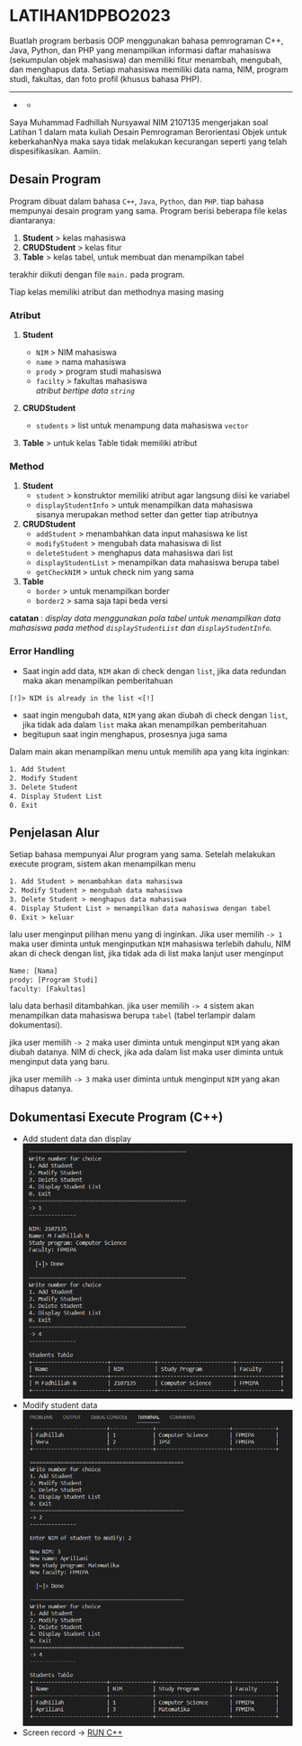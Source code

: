 # LATIHAN1DPBO2023
Buatlah program berbasis OOP menggunakan bahasa pemrograman C++, Java, Python, dan PHP yang menampilkan informasi daftar mahasiswa (sekumpulan objek mahasiswa) dan memiliki fitur menambah, mengubah, dan menghapus data. Setiap mahasiswa memiliki data nama, NIM, program studi, fakultas, dan foto profil (khusus bahasa PHP).

---
- - 
Saya Muhammad Fadhillah Nursyawal NIM 2107135 mengerjakan soal Latihan 1 dalam mata kuliah Desain Pemrograman Berorientasi Objek untuk keberkahanNya maka saya tidak melakukan kecurangan seperti yang telah dispesifikasikan. Aamiin.


## Desain Program
Program dibuat dalam bahasa `C++`, `Java`, `Python`, dan `PHP`. tiap bahasa mempunyai desain program yang sama. Program berisi beberapa file kelas diantaranya:
1. **Student** > kelas mahasiswa
2. **CRUDStudent** > kelas fitur 
3. **Table** > kelas tabel, untuk membuat dan menampilkan tabel  

terakhir diikuti dengan file `main.` pada program.

Tiap kelas memiliki atribut dan methodnya masing masing

### Atribut
1. **Student**
    - `NIM` > NIM mahasiswa
    - `name` > nama mahasiswa
    - `prody` > program studi mahasiswa
    - `facilty` > fakultas mahasiswa  
    *atribut bertipe data `string`*

2. **CRUDStudent**
    - `students` > list untuk menampung data mahasiswa `vector`

3. **Table** > untuk kelas Table tidak memiliki atribut

### Method
1. **Student**
    - `student` > konstruktor memiliki atribut agar langsung diisi ke variabel
    - `displayStudentInfo` > untuk menampilkan data mahasiswa  
    sisanya merupakan method setter dan getter tiap atributnya 
2. **CRUDStudent**
    - `addStudent` > menambahkan data input mahasiswa ke list
    - `modifyStudent` > mengubah data mahasiswa di list
    - `deleteStudent` > menghapus data mahasiswa dari list
    - `displayStudentList` > menampilkan data mahasiswa berupa tabel
    - `getCheckNIM` > untuk check nim yang sama
3. **Table** 
    - `border` > untuk menampilkan border
    - `border2` > sama saja tapi beda versi
 
**catatan** : *display data menggunakan pola tabel untuk menampilkan data mahasiswa pada method `displayStudentList` dan `displayStudentInfo`.*

### Error Handling
- Saat ingin add data, `NIM` akan di check dengan `list`, jika data redundan maka akan menampilkan pemberitahuan
```
[!]> NIM is already in the list <[!]
```
- saat ingin mengubah data, `NIM` yang akan diubah di check dengan `list`, jika tidak ada dalam `list` maka akan menampilkan pemberitahuan
- begitupun saat ingin menghapus, prosesnya juga sama

Dalam main akan menampilkan menu untuk memilih apa yang kita inginkan:
```
1. Add Student
2. Modify Student
3. Delete Student
4. Display Student List
0. Exit
```


## Penjelasan Alur
Setiap bahasa mempunyai Alur program yang sama. Setelah melakukan execute program, sistem akan menampilkan menu
```
1. Add Student > menambahkan data mahasiswa
2. Modify Student > mengubah data mahasiswa
3. Delete Student > menghapus data mahasiswa
4. Display Student List > menampilkan data mahasiswa dengan tabel
0. Exit > keluar
```
lalu user menginput pilihan menu yang di inginkan. Jika user memilih `-> 1` maka user diminta untuk menginputkan `NIM` mahasiswa terlebih dahulu, NIM akan di check dengan list, jika tidak ada di list maka lanjut user menginput
```
Name: [Nama]
prody: [Program Studi]
faculty: [Fakultas]
```
lalu data berhasil ditambahkan. jika user memilih `-> 4` sistem akan menampilkan data mahasiswa berupa `tabel` (tabel terlampir dalam dokumentasi).

jika user memilih `-> 2` maka user diminta untuk menginput `NIM` yang akan diubah datanya. NIM di check, jika ada dalam list maka user diminta untuk menginput data yang baru.

jika user memilih `-> 3` maka user diminta untuk menginput `NIM` yang akan dihapus datanya.


## Dokumentasi Execute Program (C++)
- Add student data dan display
![Alt text](cpp/cpp1.png)
- Modify student data
![Alt text](cpp/cpp2.png)
- Screen record ->
[RUN C++](img/main.cpp%20-%20code%20-%20Visual%20Studio%20Code%202023-02-15%2019-59-51.mp4)